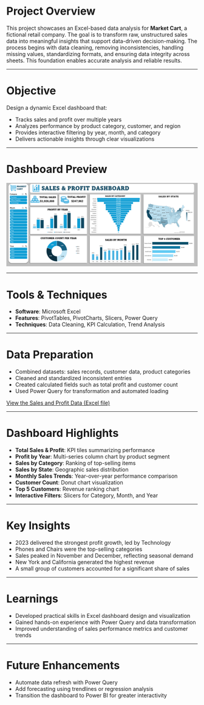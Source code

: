 # Project Overview  

This project showcases an Excel-based data analysis for **Market Cart**, a fictional retail company. The goal is to transform raw, unstructured sales data into meaningful insights that support data-driven decision-making. The process begins with data cleaning, removing inconsistencies, handling missing values, standardizing formats, and ensuring data integrity across sheets. This foundation enables accurate analysis and reliable results.  

---

# Objective  

Design a dynamic Excel dashboard that:  
- Tracks sales and profit over multiple years  
- Analyzes performance by product category, customer, and region  
- Provides interactive filtering by year, month, and category  
- Delivers actionable insights through clear visualizations  

---

# Dashboard Preview  

![Market Cart Dashboard](https://github.com/Jerome-analyst/Excel-Project-Market-Cart-Analysis/blob/main/Dashboard.png)  

---

# Tools & Techniques  

- **Software**: Microsoft Excel  
- **Features**: PivotTables, PivotCharts, Slicers, Power Query  
- **Techniques**: Data Cleaning, KPI Calculation, Trend Analysis  

---

# Data Preparation  

- Combined datasets: sales records, customer data, product categories  
- Cleaned and standardized inconsistent entries  
- Created calculated fields such as total profit and customer count  
- Used Power Query for transformation and automated loading  

[View the Sales and Profit Data (Excel file)](https://github.com/Jerome-analyst/Excel-Project-Market-Cart-Analysis/blob/main/Sales%20and%20Profit%20Data.xlsx)  

---

# Dashboard Highlights  

- **Total Sales & Profit**: KPI tiles summarizing performance  
- **Profit by Year**: Multi-series column chart by product segment  
- **Sales by Category**: Ranking of top-selling items  
- **Sales by State**: Geographic sales distribution  
- **Monthly Sales Trends**: Year-over-year performance comparison  
- **Customer Count**: Donut chart visualization  
- **Top 5 Customers**: Revenue ranking chart  
- **Interactive Filters**: Slicers for Category, Month, and Year  

---

# Key Insights  

- 2023 delivered the strongest profit growth, led by Technology  
- Phones and Chairs were the top-selling categories  
- Sales peaked in November and December, reflecting seasonal demand  
- New York and California generated the highest revenue  
- A small group of customers accounted for a significant share of sales  

---

# Learnings  

- Developed practical skills in Excel dashboard design and visualization  
- Gained hands-on experience with Power Query and data transformation  
- Improved understanding of sales performance metrics and customer trends  

---

# Future Enhancements  

- Automate data refresh with Power Query  
- Add forecasting using trendlines or regression analysis  
- Transition the dashboard to Power BI for greater interactivity  
